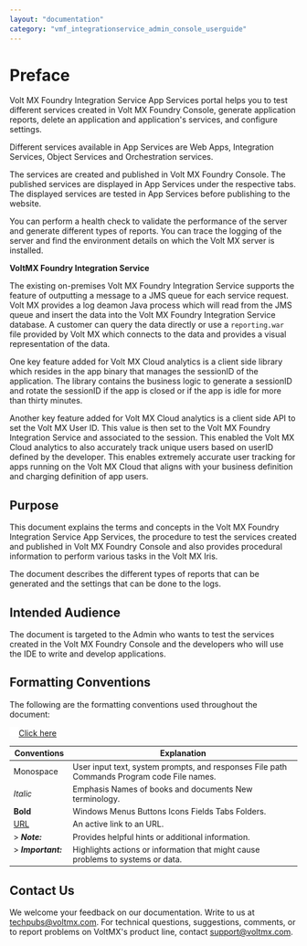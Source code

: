 ```yaml
---
layout: "documentation"
category: "vmf_integrationservice_admin_console_userguide"
---
```

                            

Preface
=======

Volt MX  Foundry Integration Service App Services portal helps you to test different services created in Volt MX Foundry Console, generate application reports, delete an application and application's services, and configure settings.

Different services available in App Services are Web Apps, Integration Services, Object Services and Orchestration services.

The services are created and published in Volt MX Foundry Console. The published services are displayed in App Services under the respective tabs. The displayed services are tested in App Services before publishing to the website.

You can perform a health check to validate the performance of the server and generate different types of reports. You can trace the logging of the server and find the environment details on which the Volt MX server is installed.

**VoltMX Foundry Integration Service**

The existing on-premises Volt MX Foundry Integration Service supports the feature of outputting a message to a JMS queue for each service request. Volt MX provides a log deamon Java process which will read from the JMS queue and insert the data into the Volt MX Foundry Integration Service database. A customer can query the data directly or use a `reporting.war` file provided by Volt MX which connects to the data and provides a visual representation of the data.

One key feature added for Volt MX Cloud analytics is a client side library which resides in the app binary that manages the sessionID of the application. The library contains the business logic to generate a sessionID and rotate the sessionID if the app is closed or if the app is idle for more than thirty minutes.

Another key feature added for Volt MX Cloud analytics is a client side API to set the Volt MX User ID. This value is then set to the Volt MX Foundry Integration Service and associated to the session. This enabled the Volt MX Cloud analytics to also accurately track unique users based on userID defined by the developer. This enables extremely accurate user tracking for apps running on the Volt MX Cloud that aligns with your business definition and charging definition of app users.

Purpose
-------

This document explains the terms and concepts in the Volt MX Foundry Integration Service App Services, the procedure to test the services created and published in Volt MX Foundry Console and also provides procedural information to perform various tasks in the Volt MX Iris.

The document describes the different types of reports that can be generated and the settings that can be done to the logs.

Intended Audience
-----------------

The document is targeted to the Admin who wants to test the services created in the Volt MX Foundry Console and the developers who will use the IDE to write and develop applications.

Formatting Conventions
----------------------

The following are the formatting conventions used throughout the document:

[![Closed](../Skins/Default/Stylesheets/Images/transparent.gif)Click here](javascript:void(0);)

  
| Conventions | Explanation |
| --- | --- |
| Monospace | User input text, system prompts, and responses File path Commands Program code File names. |
| _Italic_ | Emphasis Names of books and documents New terminology. |
| **Bold** | Windows Menus Buttons Icons Fields Tabs Folders. |
| [URL](http://a/) | An active link to an URL. |
| > **_Note:_**   | Provides helpful hints or additional information. |
| > **_Important:_**   | Highlights actions or information that might cause problems to systems or data. |

Contact Us
----------

We welcome your feedback on our documentation. Write to us at [techpubs@voltmx.com](mailto:techpubs@voltmx.com). For technical questions, suggestions, comments, or to report problems on VoltMX's product line, contact [support@voltmx.com](mailto:support@voltmx.com).
